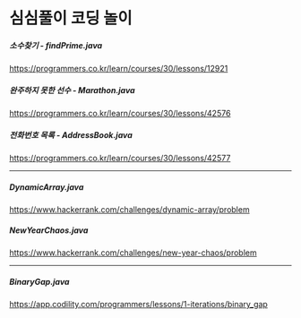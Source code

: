 # 심심풀이 코딩 놀이

##### 소수찾기 - findPrime.java
<https://programmers.co.kr/learn/courses/30/lessons/12921>

##### 완주하지 못한 선수 - Marathon.java
<https://programmers.co.kr/learn/courses/30/lessons/42576>

##### 전화번호 목록 - AddressBook.java
<https://programmers.co.kr/learn/courses/30/lessons/42577>

- - -
##### DynamicArray.java
<https://www.hackerrank.com/challenges/dynamic-array/problem>

##### NewYearChaos.java
<https://www.hackerrank.com/challenges/new-year-chaos/problem>
- - - 

##### BinaryGap.java
<https://app.codility.com/programmers/lessons/1-iterations/binary_gap>
